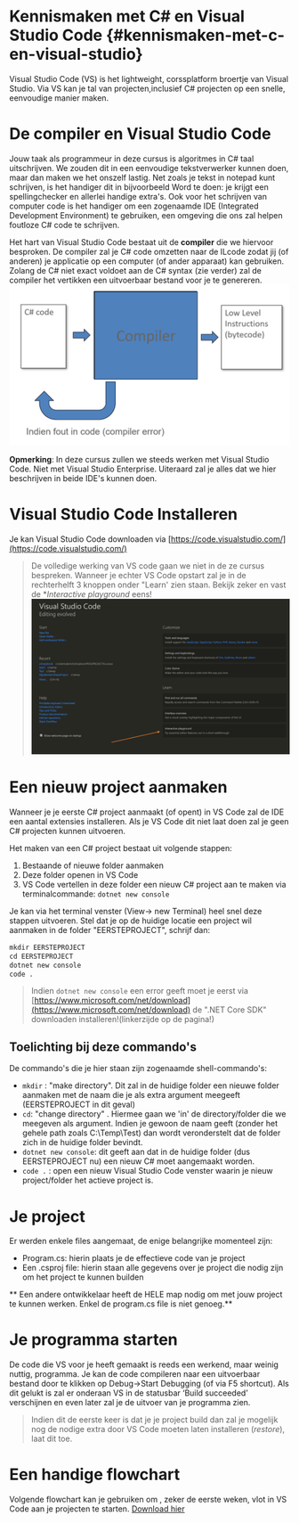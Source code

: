 # Kennismaken met C# en Visual Studio Code {#kennismaken-met-c-en-visual-studio}
Visual Studio Code (VS) is het lightweight, corssplatform broertje van Visual Studio. Via VS kan je tal van projecten,inclusief C# projecten op een snelle, eenvoudige manier maken.  

# De compiler en Visual Studio Code
Jouw taak als programmeur in deze cursus is algoritmes in C# taal uitschrijven. We zouden dit in een eenvoudige tekstverwerker kunnen doen, maar dan maken we het onszelf lastig. Net zoals je tekst in notepad kunt schrijven, is het handiger dit in bijvoorbeeld Word te doen: je krijgt een spellingchecker en allerlei handige extra's. Ook voor het schrijven van computer code is het handiger om een zogenaamde IDE (Integrated Development Environment) te gebruiken, een omgeving die ons zal helpen foutloze C# code te schrijven.

Het hart van Visual Studio Code bestaat uit de **compiler** die we hiervoor besproken. De compiler zal je C# code omzetten naar de ILcode  zodat jij (of anderen) je applicatie op een computer (of ander apparaat) kan gebruiken. Zolang de C# niet exact voldoet aan de C# syntax (zie verder) zal de compiler het vertikken een uitvoerbaar bestand voor je te genereren. 
![](/assets/0_intro/compilereenvoudig.png)

**Opmerking**: In deze cursus zullen we steeds werken met Visual Studio Code. Niet met Visual Studio Enterprise. Uiteraard zal je alles dat we hier beschrijven in beide IDE's kunnen doen. 

# Visual Studio Code Installeren
Je kan Visual Studio Code downloaden via [https://code.visualstudio.com/](https://code.visualstudio.com/) 

> De volledige werking van VS code gaan we niet in de ze cursus bespreken. Wanneer je echter VS Code opstart zal je in de rechterhelft 3 knoppen onder "Learn' zien staan. Bekijk zeker en vast de **Interactive playground* eens!
![](/assets/0_intro/codelearn.png)

# Een nieuw project aanmaken 

Wanneer je je eerste C# project aanmaakt (of opent) in VS Code zal de IDE een aantal extensies installeren. Als je VS Code dit niet laat doen zal je geen C# projecten kunnen uitvoeren.

Het maken van een C# project bestaat uit volgende stappen:
1. Bestaande of nieuwe folder aanmaken
2. Deze folder openen in VS Code 
3. VS Code vertellen in deze folder een nieuw C# project aan te maken via terminalcommande: ``dotnet new console``

Je kan via het terminal venster (View-> new Terminal) heel snel deze stappen uitvoeren. Stel dat je op de huidige locatie een project wil aanmaken in de folder "EERSTEPROJECT", schrijf dan:
```
mkdir EERSTEPROJECT
cd EERSTEPROJECT
dotnet new console
code .
```

> Indien ``dotnet new console`` een error geeft moet je eerst via [https://www.microsoft.com/net/download](https://www.microsoft.com/net/download) de ".NET Core SDK" downloaden installeren!(linkerzijde op de pagina!)

## Toelichting bij deze commando's
De commando's die je hier staan zijn zogenaamde shell-commando's:
* ``mkdir`` : "make directory". Dit zal in de huidige folder een nieuwe folder aanmaken met de naam die je als extra argument meegeeft (EERSTEPROJECT in dit geval)
* ``cd``: "change directory" . Hiermee gaan we 'in' de directory/folder die we meegeven als argument. Indien je gewoon de naam geeft (zonder het gehele path zoals C:\Temp\Test) dan wordt veronderstelt dat de folder zich in de huidige folder bevindt.
* ``dotnet new console``: dit geeft aan dat in de huidige folder (dus EERSTEPROJECT nu) een nieuw C# moet aangemaakt worden.
* ``code .`` : open een nieuw Visual Studio Code venster waarin je nieuw project/folder het actieve project is.


# Je project
Er werden enkele files aangemaat, de enige belangrijke momenteel zijn:
* Program.cs: hierin plaats je de effectieve code van je project
* Een .csproj file: hierin staan alle gegevens over je project die nodig zijn om het project te kunnen builden 

** Een andere ontwikkelaar heeft de HELE map nodig om met jouw project te kunnen werken. Enkel de program.cs file is niet genoeg.**

# Je programma starten 
De code die VS voor je heeft gemaakt is reeds een werkend, maar weinig nuttig, programma. Je kan de code compileren naar een uitvoerbaar bestand door te klikken op Debug-&gt;Start Debugging (of via F5 shortcut). Als dit gelukt is zal er onderaan VS in de statusbar ‘Build succeeded’ verschijnen en even later zal je de uitvoer van je programma zien.
> Indien dit de eerste keer is dat je je project build dan zal je mogelijk nog de nodige extra door VS Code moeten laten installeren (*restore*), laat dit toe.

# Een handige flowchart
Volgende flowchart kan je gebruiken om , zeker de eerste weken, vlot in VS Code aan je projecten te starten. [Download hier](/assets/docs/flowchartvscode.pdf)